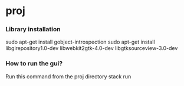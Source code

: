 # proj

### Library installation

sudo apt-get install gobject-introspection
sudo apt-get install libgirepository1.0-dev libwebkit2gtk-4.0-dev libgtksourceview-3.0-dev

### How to run the gui?

Run this command from the proj directory
stack run
